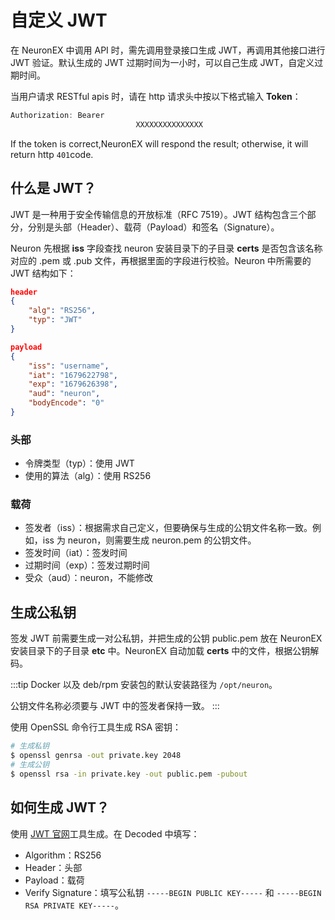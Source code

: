 # 自定义 JWT

在 NeuronEX 中调用 API 时，需先调用登录接口生成 JWT，再调用其他接口进行 JWT 验证。默认生成的 JWT 过期时间为一小时，可以自己生成 JWT，自定义过期时间。

当用户请求 RESTful apis 时，请在 http 请求头中按以下格式输入 **Token**：

```go
Authorization: Bearer
							XXXXXXXXXXXXXXX
```

If the token is correct,NeuronEX will respond the result; otherwise, it will return http `401`code.

## 什么是 JWT？

JWT 是一种用于安全传输信息的开放标准（RFC 7519）。JWT 结构包含三个部分，分别是头部（Header）、载荷（Payload）和签名（Signature）。

Neuron 先根据 **iss** 字段查找 neuron 安装目录下的子目录 **certs** 是否包含该名称对应的 .pem 或 .pub 文件，再根据里面的字段进行校验。Neuron 中所需要的 JWT 结构如下：

```json
header
{
    "alg": "RS256",
    "typ": "JWT"
}

payload
{
    "iss": "username",
    "iat": "1679622798",
    "exp": "1679626398",
    "aud": "neuron",
    "bodyEncode": "0"
}
```

### 头部

* 令牌类型（typ）：使用 JWT
* 使用的算法（alg）：使用 RS256

### 载荷

* 签发者（iss）：根据需求自己定义，但要确保与生成的公钥文件名称一致。例如，iss 为 neuron，则需要生成 neuron.pem 的公钥文件。
* 签发时间（iat）：签发时间
* 过期时间（exp）：签发过期时间
* 受众（aud）：neuron，不能修改

## 生成公私钥

签发 JWT 前需要生成一对公私钥，并把生成的公钥 public.pem 放在 NeuronEX 安装目录下的子目录 **etc** 中。NeuronEX 自动加载 **certs** 中的文件，根据公钥解码。

:::tip
Docker 以及 deb/rpm 安装包的默认安装路径为 `/opt/neuron`。

公钥文件名称必须要与 JWT 中的签发者保持一致。
:::

使用 OpenSSL 命令行工具生成 RSA 密钥：

```bash
# 生成私钥
$ openssl genrsa -out private.key 2048
# 生成公钥
$ openssl rsa -in private.key -out public.pem -pubout
```

## 如何生成 JWT？

使用 [JWT 官网](https://jwt.io/)工具生成。在 Decoded 中填写：

* Algorithm：RS256
* Header：头部
* Payload：载荷
* Verify Signature：填写公私钥 `-----BEGIN PUBLIC KEY-----` 和 `-----BEGIN RSA PRIVATE KEY-----`。